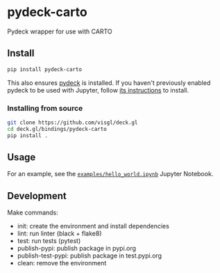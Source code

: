 # pydeck-carto

Pydeck wrapper for use with CARTO

## Install

```bash
pip install pydeck-carto
```

This also ensures [pydeck](https://pydeck.gl/) is installed. If you haven't previously enabled pydeck to be used with Jupyter, follow [its instructions](https://pydeck.gl/installation.html) to install.

### Installing from source

```bash
git clone https://github.com/visgl/deck.gl
cd deck.gl/bindings/pydeck-carto
pip install .
```

## Usage

For an example, see the [`examples/hello_world.ipynb`](./examples/basic-examples/hello_world.ipynb) Jupyter Notebook.

## Development

Make commands:

- init: create the environment and install dependencies
- lint: run linter (black + flake8)
- test: run tests (pytest)
- publish-pypi: publish package in pypi.org
- publish-test-pypi: publish package in test.pypi.org
- clean: remove the environment
